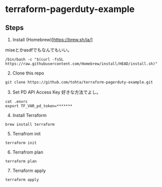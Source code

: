 # terraform-pagerduty-example

## Steps
1. Install (Homebrew)[https://brew.sh/ja/]

miseとかasdfでもなんでもいい。
```
/bin/bash -c "$(curl -fsSL https://raw.githubusercontent.com/Homebrew/install/HEAD/install.sh)"
```

2. Clone this repo
```
git clone https://github.com/tohta/terraform-pagerduty-example.git
```

3. Set PD API Access Key
好きな方法でよし。
```
cat .envrc
export TF_VAR_pd_token=*******
```

4. Install Terraform
```
brew install terraform
```

5. Terrafrom init
```
terraform init
```

6. Terrafrom plan
```
terraform plan
```

7. Terraform apply
```
terraform apply
```
